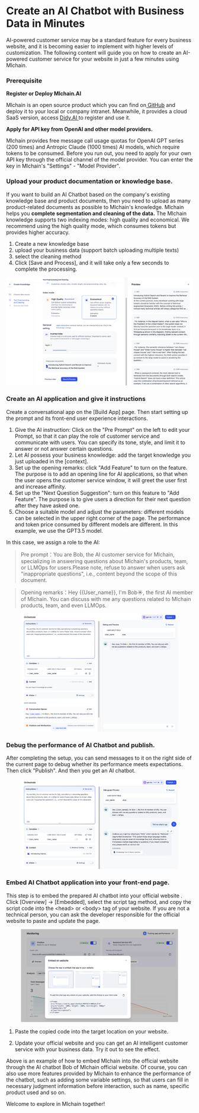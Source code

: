 # Create an AI Chatbot with Business Data in Minutes

AI-powered customer service may be a standard feature for every business website, and it is becoming easier to implement with higher levels of customization. The following content will guide you on how to create an AI-powered customer service for your website in just a few minutes using Mlchain.

### Prerequisite

**Register or Deploy Mlchain.AI**

Mlchain is an open source product which you can find on[ GitHub](https://github.com/mlchain/mlchain) and deploy it to your local or company intranet. Meanwhile, it provides a cloud SaaS version, access [Didy.AI ](https://mlchain.khulnasoft.com/)to register and use it.

**Apply for API key from OpenAI and other model providers.**

Mlchain provides free message call usage quotas for OpenAI GPT series (200 times) and Antropic Claude (1000 times) AI models, which require tokens to be consumed. Before you run out, you need to apply for your own API key through the official channel of the model provider. You can enter the key in Mlchain's "Settings" - "Model Provider".

### Upload your product documentation or knowledge base.

If you want to build an AI Chatbot based on the company's existing knowledge base and product documents, then you need to upload as many product-related documents as possible to Mlchain's knowledge. Mlchain helps you **complete segmentation and cleaning of the data.** The Mlchain knowledge supports two indexing modes: high quality and economical. We recommend using the high quality mode, which consumes tokens but provides higher accuracy.

1. Create a new knowledge base
2. upload your business data (support batch uploading multiple texts)
3. select the cleaning method
4. Click \[Save and Process], and it will take only a few seconds to complete the processing.

![](../../../img/ai-chatbot-knowledge-base.png)

### Create an AI application and give it instructions

Create a conversational app on the \[Build App] page. Then start setting up the prompt and its front-end user experience interactions.

1. Give the AI instruction: Click on the "Pre Prompt" on the left to edit your Prompt, so that it can play the role of customer service and communicate with users. You can specify its tone, style, and limit it to answer or not answer certain questions.
2. Let AI possess your business knowledge: add the target knowledge you just uploaded in the \[context].
3. Set up the opening remarks: click "Add Feature" to turn on the feature. The purpose is to add an opening line for AI applications, so that when the user opens the customer service window, it will greet the user first and increase affinity.
4. Set up the "Next Question Suggestion": turn on this feature to "Add Feature". The purpose is to give users a direction for their next question after they have asked one.
5. Choose a suitable model and adjust the parameters: different models can be selected in the upper right corner of the page. The performance and token price consumed by different models are different. In this example, we use the GPT3.5 model.

In this case, we assign a role to the AI:

> Pre prompt：You are Bob, the AI customer service for Mlchain, specializing in answering questions about Mlchain's products, team, or LLMOps for users.Please note, refuse to answer when users ask "inappropriate questions", i.e., content beyond the scope of this document.

> Opening remarks：Hey \{{User_name\}}, I'm Bob☀️, the first AI member of Mlchain. You can discuss with me any questions related to Mlchain products, team, and even LLMOps.

<figure><img src="../../../img/app-pre-prompt-opening-remarks.png" alt=""><figcaption></figcaption></figure>

### Debug the performance of AI Chatbot and publish.

After completing the setup, you can send messages to it on the right side of the current page to debug whether its performance meets expectations. Then click "Publish". And then you get an AI chatbot.

<figure><img src="../../../img/debug-ai-chatbot-publish.png" alt=""><figcaption></figcaption></figure>

### Embed AI Chatbot application into your front-end page.

This step is to embed the prepared AI chatbot into your official website . Click \[Overview] -> \[Embedded], select the script tag method, and copy the script code into the \<head> or \<body> tag of your website. If you are not a technical person, you can ask the developer responsible for the official website to paste and update the page.

<figure><img src="../../../img/ai-chatbot-embedded.png" alt=""><figcaption></figcaption></figure>

1. Paste the copied code into the target location on your website.

2. Update your official website and you can get an AI intelligent customer service with your business data. Try it out to see the effect.

Above is an example of how to embed Mlchain into the official website through the AI chatbot Bob of Mlchain official website. Of course, you can also use more features provided by Mlchain to enhance the performance of the chatbot, such as adding some variable settings, so that users can fill in necessary judgment information before interaction, such as name, specific product used and so on.

Welcome to explore in Mlchain together!
